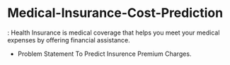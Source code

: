 # Medical-Insurance-Cost-Prediction
: Health Insurance is medical coverage that helps you meet your medical expenses by offering financial assistance. 

* Problem Statement
 To Predict Insurence Premium Charges.
